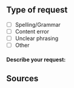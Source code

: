 ## Type of request
<!-- You can tick a box by typing replacing [ ] with [x] -->
- [ ] Spelling/Grammar
- [ ] Content error
- [ ] Unclear phrasing
- [ ] Other
	
<!-- If you ticked "Other", please describe the issue. -->
#### Describe your request:	

## Sources
<!-- If you're proposing a new card or would like to report a content error, please add sources below. Try to be precise. We have to be able to check your source and can't spend an hour backtracking. -->
<!-- You can enter web sources like so: [Name of Source](URL) -->
